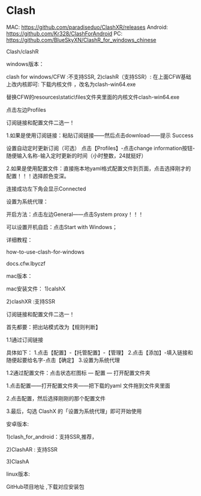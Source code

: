 # Clash
MAC:  https://github.com/paradiseduo/ClashXR/releases 
Android: https://github.com/Kr328/ClashForAndroid
PC: https://github.com/BlueSkyXN/ClashR_for_windows_chinese

Clash/clashR

windows版本：

clash for windows/CFW :不支持SSR,
2)clashR（支持SSR）:
在上面CFW基础上改内核即可: 下载内核文件 ，改名为clash-win64.exe

替换CFW的resources\static\files文件夹里面的内核文件clash-win64.exe

点击左边Profiles

订阅链接和配置文件二选一！

1.如果是使用订阅链接：粘贴订阅链接——然后点击download——提示 Success 

设置自动定时更新订阅（可选） 点击【Profiles】-点击change information按钮-随便输入名称-输入定时更新的时间（小时整数，24就挺好）

2.如果是使用配置文件：直接拖本地yaml格式配置文件到页面，点击选择刚才的配置！！！选择颜色变深。

连接成功左下角会显示Connected

设置为系统代理：

开启方法：点击左边General——点击System proxy！！！

可以设置开机自启：点击Start with Windows；

详细教程：

how-to-use-clash-for-windows

docs.cfw.lbyczf

mac版本：

mac安装文件： 1)calshX

2)clashXR :支持SSR

订阅链接和配置文件二选一！

首先都要：把出站模式改为【规则判断】

1.1通过订阅链接

具体如下： 1.点击【配置】-【托管配置】-【管理】 2.点击【添加】-填入链接和随便起要给名字-点击【确定】 3.设置为系统代理

1.2通过配置文件：点击状态栏图标 — 配置 — 打开配置文件夹

1.点击配置——打开配置文件夹——把下载的yaml 文件拖到文件夹里面

2.点击配置，然后选择刚刚的那个配置文件

3.最后，勾选 ClashX 的「设置为系统代理」即可开始使用

安卓版本:

1)clash_for_android：支持SSR,推荐，

2)ClashAR : 支持SSR

3)ClashA

linux版本:

GitHub项目地址 ,下载对应安装包

